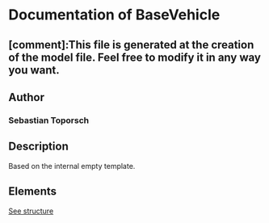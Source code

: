 # Documentation of BaseVehicle

[comment]:This file is generated at the creation of the model file. Feel free to modify it in any way you want. 
---

## Author
### Sebastian Toporsch

## Description

Based on the internal empty template.

## Elements

[See structure](BaseVehicle_structure.md)


